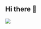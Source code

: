 ## Hi there 👋

![](http://github-readme-streaks-stats.herokuapp.com/?user=athusderia&theme=radical&hide_border=false)<br/>
